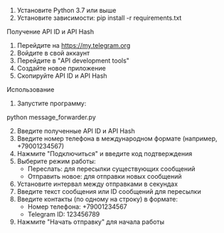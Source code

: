 1. Установите Python 3.7 или выше
2. Установите зависимости:
pip install -r requirements.txt

Получение API ID и API Hash

1. Перейдите на https://my.telegram.org
2. Войдите в свой аккаунт
3. Перейдите в "API development tools"
4. Создайте новое приложение
5. Скопируйте API ID и API Hash

Использование

1. Запустите программу:

python message_forwarder.py

2. Введите полученные API ID и API Hash
3. Введите номер телефона в международном формате (например, +79001234567)
4. Нажмите "Подключиться" и введите код подтверждения
5. Выберите режим работы:
   - Переслать: для пересылки существующих сообщений
   - Отправить новое: для отправки новых сообщений
6. Установите интервал между отправками в секундах
7. Введите текст сообщения или ID сообщений для пересылки
8. Введите контакты (по одному на строку) в формате:
   - Номер телефона: +79001234567
   - Telegram ID: 123456789
9. Нажмите "Начать отправку" для начала работы